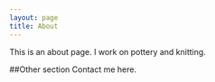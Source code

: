 ```yaml
---
layout: page
title: About
---
```


This is an about page. 
I work on pottery and knitting. 

##Other section
Contact me here. 
